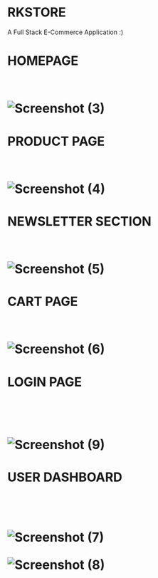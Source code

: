 # RKSTORE
A Full Stack E-Commerce Application :)<br/>
     <h1>HOMEPAGE<h1/><br/>
![Screenshot (3)](https://github.com/RahulKumar-9389/RKSTORE/assets/144117940/13094159-9824-4cd3-8865-d0e41270c4ea) <br/>
    <h1>PRODUCT PAGE<h1/> <br/>
    ![Screenshot (4)](https://github.com/RahulKumar-9389/RKSTORE/assets/144117940/576a6cc4-f056-4d33-84bc-1e2fbf989957)<br/>
    <h1>NEWSLETTER SECTION<h1/><br/>
    ![Screenshot (5)](https://github.com/RahulKumar-9389/RKSTORE/assets/144117940/2ac83ecb-2586-4719-95e9-100439ba50a0)<br/>
    <h1>CART PAGE<h1/><br/>
    ![Screenshot (6)](https://github.com/RahulKumar-9389/RKSTORE/assets/144117940/af6daacf-1e43-433d-a2da-597758822eb0)<br/>
    <h1>LOGIN PAGE<h1/><br/>    
![Screenshot (9)](https://github.com/RahulKumar-9389/RKSTORE/assets/144117940/bb03e9e4-b104-4ab6-9bd0-02a351be56bf)<br/>
<h1>USER DASHBOARD<h1/><br/>


![Screenshot (7)](https://github.com/RahulKumar-9389/RKSTORE/assets/144117940/09607559-60ec-4dcd-bc94-32d82c91ef6f)<br/>


![Screenshot (8)](https://github.com/RahulKumar-9389/RKSTORE/assets/144117940/8aae5fc2-80fa-42f2-9972-dbc2ff78b1e9)<br/>
